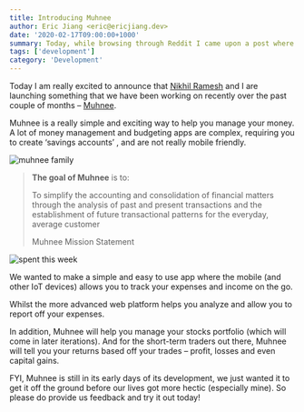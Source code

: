 ```yaml
---
title: Introducing Muhnee
author: Eric Jiang <eric@ericjiang.dev>
date: '2020-02-17T09:00:00+1000'
summary: Today, while browsing through Reddit I came upon a post where the user was talking about how he was talking to his Lyft driver. This reminded me of a conversation that I had with my taxi driver last year.
tags: ['development']
category: 'Development'
---
```


Today I am really excited to announce that [Nikhil Ramesh](https://rameshnikhil.com/) and I are launching something that we have been working on recently over the past couple of months – [Muhnee](https://muhneeapp.com).

Muhnee is a really simple and exciting way to help you manage your money. A lot of money management and budgeting apps are complex, requiring you to create ‘savings accounts’ , and are not really mobile friendly.

![muhnee family](/images/blog/introducing-muhnee/muhnee-family.png)

> **The goal of Muhnee** is to:
>
> To simplify the accounting and consolidation of financial matters through the analysis of past and present transactions and the establishment of future transactional patterns for the everyday, average customer
>
> Muhnee Mission Statement

![spent this week](/images/blog/introducing-muhnee/spent_this_week.png)

We wanted to make a simple and easy to use app where the mobile (and other IoT devices) allows you to track your expenses and income on the go.

Whilst the more advanced web platform helps you analyze and allow you to report off your expenses.

In addition, Muhnee will help you manage your stocks portfolio (which will come in later iterations). And for the short-term traders out there, Muhnee will tell you your returns based off your trades – profit, losses and even capital gains.

FYI, Muhnee is still in its early days of its development, we just wanted it to get it off the ground before our lives got more hectic (especially mine). So please do provide us feedback and try it out today!
